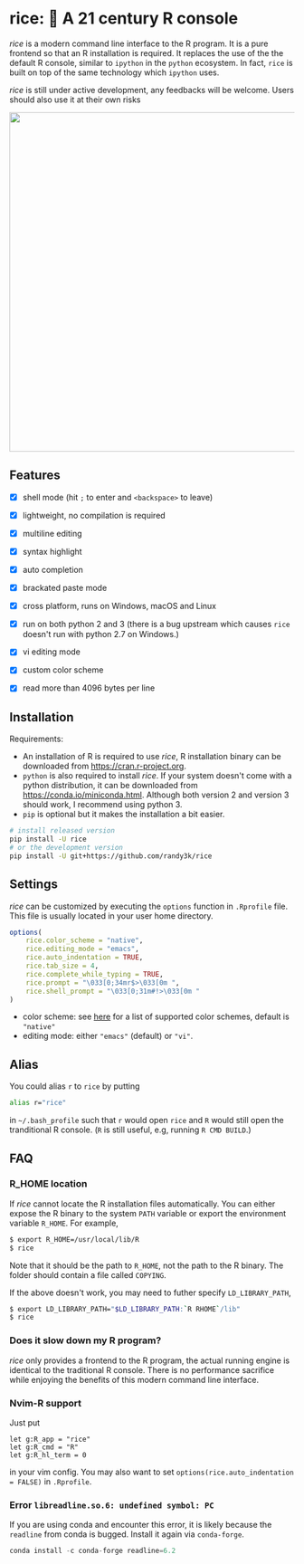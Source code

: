 # rice: 🍚 A 21 century R console

_rice_ is a modern command line interface to the R program. It is a pure frontend so that an R installation is required.
It replaces the use of the the default R console, similar to `ipython` in the `python` ecosystem. In fact, `rice` is built on top of the same technology which `ipython` uses. 

_rice_ is still under active development, any feedbacks will be welcome. Users should also use it at their own risks 

<img width="600px" src="https://user-images.githubusercontent.com/1690993/30728530-b5e9eb5c-9f26-11e7-8453-73a2e880c9de.png"></img>


## Features

- [x] shell mode (hit `;` to enter and `<backspace>` to leave)
- [x] lightweight, no compilation is required
- [x] multiline editing
- [x] syntax highlight
- [x] auto completion
- [x] brackated paste mode
- [x] cross platform, runs on Windows, macOS and Linux
- [x] run on both python 2 and 3 (there is a bug upstream which causes `rice` doesn't run with python 2.7 on Windows.)
- [x] vi editing mode
- [x] custom color scheme
- [x] read more than 4096 bytes per line


## Installation

Requirements:

- An installation of R is required to use _rice_, R installation binary can be downloaded from https://cran.r-project.org.
- `python` is also required to install _rice_. If your system doesn't come with a python distribution, it can be downloaded from https://conda.io/miniconda.html. Although both version 2 and version 3 should work, I recommend using python 3.
- `pip` is optional but it makes the installation a bit easier.

```sh
# install released version
pip install -U rice
# or the development version
pip install -U git+https://github.com/randy3k/rice
```

## Settings

_rice_ can be customized by executing the `options` function in `.Rprofile` file. This file is usually located in your user home directory.

```r
options(
    rice.color_scheme = "native",
    rice.editing_mode = "emacs",
    rice.auto_indentation = TRUE,
    rice.tab_size = 4,
    rice.complete_while_typing = TRUE,
    rice.prompt = "\033[0;34mr$>\033[0m ",
    rice.shell_prompt = "\033[0;31m#!>\033[0m "
)
```

- color scheme: see [here](https://help.farbox.com/pygments.html) for a list of supported color schemes, default is `"native"`
- editing mode: either  `"emacs"` (default) or `"vi"`.

## Alias

You could alias `r` to `rice` by putting

```bash
alias r="rice"
```
in `~/.bash_profile` such that `r` would open `rice` and `R` would still open the tranditional R console.
(`R` is still useful, e.g, running `R CMD BUILD`.)

## FAQ

### R_HOME location

If _rice_ cannot locate the R installation files automatically. You can either expose the R binary to the system `PATH` variable or export the environment variable `R_HOME`. For example,

```sh
$ export R_HOME=/usr/local/lib/R
$ rice
```
Note that it should be the path to `R_HOME`, not the path to the R binary. The folder should contain a file called `COPYING`.

If the above doesn't work, you may need to futher specify `LD_LIBRARY_PATH`,

```sh
$ export LD_LIBRARY_PATH="$LD_LIBRARY_PATH:`R RHOME`/lib"
$ rice
```

### Does it slow down my R program?

_rice_ only provides a frontend to the R program, the actual running engine is identical to the traditional R console. There is no performance sacrifice while enjoying the benefits of this modern command line interface. 

### Nvim-R support

Just put
```vim
let g:R_app = "rice"
let g:R_cmd = "R"
let g:R_hl_term = 0
```
in your vim config. You may also want to set `options(rice.auto_indentation = FALSE)` in `.Rprofile`.

### Error `libreadline.so.6: undefined symbol: PC`

If you are using conda and encounter this error, it is likely because the `readline` from conda is bugged. Install it again via `conda-forge`.
```python
conda install -c conda-forge readline=6.2
```
